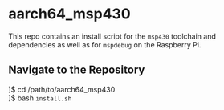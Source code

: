 # aarch64_msp430

This repo contains an install script for the `msp430` toolchain and dependencies as well as for `mspdebug` on the Raspberry Pi.

## Navigate to the Repository

]$ cd /path/to/aarch64_msp430  
]$ bash `install.sh`
